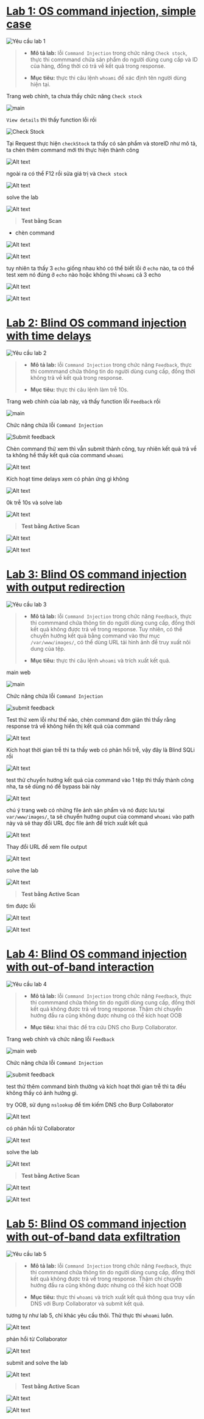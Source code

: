 # [Lab 1: OS command injection, simple case](https://portswigger.net/web-security/os-command-injection/lab-simple)

![Yêu cầu lab 1](../image/lab1/0.png)

> - **Mô tả lab:** lỗi `Command Injection` trong chức năng `Check stock`, thực thi commmand chứa sản phẩm do người dùng cung cấp và ID của hàng, đồng thời có trả về kết quả trong response.
>
> - **Mục tiêu:** thực thi câu lệnh `whoami` để xác định tên người dùng hiện tại.

Trang web chính, ta chưa thấy chức năng `Check stock`

![main](../image/lab1/01.png)

`View details` thì thấy function lỗi rồi

![Check Stock](../image/lab1/02.png)

Tại Request thực hiện `checkStock` ta thấy có sản phẩm và storeID như mô tả, ta chèn thêm command mới thì thực hiện thành công

![Alt text](../image/lab1/03.png)

ngoài ra có thể F12 rồi sửa giá trị và `Check stock`

![Alt text](../image/lab1/04.png)

solve the lab

![Alt text](../image/lab1/05.png)

> **Test bằng Scan**

- chèn command

![Alt text](../image/lab1/06.png)

![Alt text](../image/lab1/07.png)

tuy nhiên ta thấy 3 `echo` giống nhau khó có thể biết lỗi ở `echo` nào, ta có thể test xem nó đúng ở `echo` nào hoặc không thì `whoami` cả 3 echo

![Alt text](../image/lab1/08.png)

![Alt text](../image/lab1/09.png)

# [Lab 2: Blind OS command injection with time delays](https://portswigger.net/web-security/os-command-injection/lab-blind-time-delays)

![Yêu cầu lab 2](../image/lab2/0.png)

> - **Mô tả lab:** lỗi `Command Injection` trong chức năng `Feedback`, thực thi commmand chứa thông tin do người dùng cung cấp, đồng thời không trả về kết quả trong response.
>
> - **Mục tiêu:** thực thi câu lệnh làm trễ 10s.

Trang web chính của lab này, và thấy function lỗi `Feedback` rồi

![main](../image/lab2/01.png)

Chức năng chứa lỗi `Command Injection`

![Submit feedback](../image/lab2/02.png)

Chèn command thử xem thì vẫn submit thành công, tuy nhiên kết quả trả về ta không hề thấy kết quả của command `whoami`

![Alt text](../image/lab2/03.png)

Kích hoạt time delays xem có phản ứng gì không

![Alt text](../image/lab2/04.png)

0k trễ 10s và solve lab

![Alt text](../image/lab2/05.png)

> **Test bằng Active Scan**

![Alt text](../image/lab2/06.png)


![Alt text](../image/lab2/07.png)

# [Lab 3: Blind OS command injection with output redirection](https://portswigger.net/web-security/os-command-injection/lab-blind-output-redirection)

![Yêu cầu lab 3](../image/lab3/0.png)

> - **Mô tả lab:** lỗi `Command Injection` trong chức năng `Feedback`, thực thi commmand chứa thông tin do người dùng cung cấp, đồng thời kết quả không được trả về trong response. Tuy nhiên, có thể chuyển hướng kết quả bằng command vào thư mục `/var/www/images/`, có thể dùng URL tải hình ảnh để truy xuất nôi dung của tệp.
>
> - **Mục tiêu:** thực thi câu lệnh `whoami` và trích xuất kết quả.

main web

![main](../image/lab3/01.png)

Chức năng chứa lỗi `Command Injection`

![submit feedback](../image/lab3/02.png)

Test thử xem lỗi như thế nào, chèn command đơn giản thì thấy rằng response trả về không hiển thị kết quả của command

![Alt text](../image/lab3/03.png)

Kích hoạt thời gian trễ thì ta thấy web có phản hổi trễ, vậy đây là Blind SQLi rồi

![Alt text](../image/lab3/04.png)

test thử chuyển hướng kết quả của command vào 1 tệp thì thấy thành công nha, ta sẽ dùng nó để bypass bài này

![Alt text](../image/lab3/05.png)

chú ý trang web có những file ảnh sản phẩm và nó được lưu tại `var/www/images/`, ta sẽ chuyển hướng ouput của command `whoami` vào path này và sẽ thay đổi URL đọc file ảnh để trích xuất kết quả

![Alt text](../image/lab3/06.png)

Thay đổi URL để xem file output

![Alt text](../image/lab3/07.png)

solve the lab

![Alt text](../image/lab3/08.png)

> **Test bằng Active Scan**

tìm được lỗi

![Alt text](../image/lab3/09.png)

![Alt text](../image/lab3/10.png)

# [Lab 4: Blind OS command injection with out-of-band interaction](https://portswigger.net/web-security/os-command-injection/lab-blind-out-of-band)

![Yêu cầu lab 4](../image/lab4/0.png)

> - **Mô tả lab:** lỗi `Command Injection` trong chức năng `Feedback`, thực thi commmand chứa thông tin do người dùng cung cấp, đồng thời kết quả không được trả về trong response. Thậm chí chuyển hướng đầu ra cũng không được nhưng có thể kích hoạt OOB
>
> - **Mục tiêu:** khai thác để tra cứu DNS cho Burp Collaborator.

Trang web chính và chức năng lỗi `Feedback`

![main web](../image/lab4/01.png)

Chức năng chứa lỗi `Command Injection`

![submit feedback](../image/lab4/02.png)

test thử thêm command bình thường và kích hoạt thời gian trễ thì ta đều không thấy có ảnh hưởng gì.

try OOB, sử dụng `nslookup` để tìm kiếm DNS cho Burp Collaborator

![Alt text](../image/lab4/03.png)

có phản hồi từ Collaborator

![Alt text](../image/lab4/04.png)

solve the lab

![Alt text](../image/lab4/05.png)

> **Test bằng Active Scan**

![Alt text](../image/lab4/06.png)

![Alt text](../image/lab4/07.png)

# [Lab 5: Blind OS command injection with out-of-band data exfiltration](https://portswigger.net/web-security/os-command-injection/lab-blind-out-of-band-data-exfiltration)

![Yêu cầu lab 5](../image/lab5/0.png)

> - **Mô tả lab:** lỗi `Command Injection` trong chức năng `Feedback`, thực thi commmand chứa thông tin do người dùng cung cấp, đồng thời kết quả không được trả về trong response. Thậm chí chuyển hướng đầu ra cũng không được nhưng có thể kích hoạt OOB
>
> - **Mục tiêu:** thực thi `whoami` và trích xuất kết quả thông qua truy vấn DNS với Burp Collaborator và submit kết quả.

tương tự như lab 5, chỉ khác yêu cầu thôi. Thử thực thi `whoami` luôn.

![Alt text](../image/lab5/01.png)

phản hổi từ Collaborator

![Alt text](../image/lab5/02.png)

submit and solve the lab

![Alt text](../image/lab5/03.png)

> **Test bằng Active Scan**

![Alt text](../image/lab5/04.png)

![Alt text](../image/lab5/05.png)